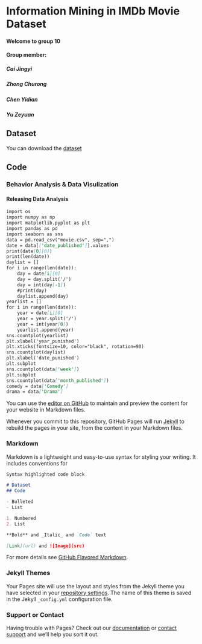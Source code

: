 # Information Mining in IMDb Movie Dataset
#### Welcome to group 10

#### Group member: 
##### Cai Jingyi
##### Zhong Churong
##### Chen Yidian
##### Yu Zeyuan

## Dataset
You can download the [dataset](https://github.com/zhongchurong/K6312-group10/tree/master/Dataset)
## Code
### Behavior Analysis & Data Visulization
#### Releasing Data Analysis
```markdown
import os
import numpy as np
import matplotlib.pyplot as plt
import pandas as pd
import seaborn as sns
data = pd.read_csv("movie.csv", sep=",")
date = data[['date_published']].values
print(date[0][0])
print(len(date))
daylist = []
for i in range(len(date)):
    day = date[i][0]
    day = day.split('/')
    day = int(day[-1])
    #print(day)
    daylist.append(day)
yearlist = []
for i in range(len(date)):
    year = date[i][0]
    year = year.split('/')
    year = int(year[0])
    yearlist.append(year)
sns.countplot(yearlist)
plt.xlabel('year_punished')
plt.xticks(fontsize=10, color="black", rotation=90)
sns.countplot(daylist)
plt.xlabel('date_punished')
plt.subplot
sns.countplot(data['week'])
plt.subplot
sns.countplot(data['month_published'])
comedy = data['Comedy']
drama = data['Drama']
```


You can use the [editor on GitHub](https://github.com/zhongchurong/K6312-group10/edit/master/index.md) to maintain and preview the content for your website in Markdown files.

Whenever you commit to this repository, GitHub Pages will run [Jekyll](https://jekyllrb.com/) to rebuild the pages in your site, from the content in your Markdown files.

### Markdown

Markdown is a lightweight and easy-to-use syntax for styling your writing. It includes conventions for

```markdown
Syntax highlighted code block

# Dataset
## Code

- Bulleted
- List

1. Numbered
2. List

**Bold** and _Italic_ and `Code` text

[Link](url) and ![Image](src)
```

For more details see [GitHub Flavored Markdown](https://guides.github.com/features/mastering-markdown/).

### Jekyll Themes

Your Pages site will use the layout and styles from the Jekyll theme you have selected in your [repository settings](https://github.com/zhongchurong/K6312-group10/settings). The name of this theme is saved in the Jekyll `_config.yml` configuration file.

### Support or Contact

Having trouble with Pages? Check out our [documentation](https://help.github.com/categories/github-pages-basics/) or [contact support](https://github.com/contact) and we’ll help you sort it out.
